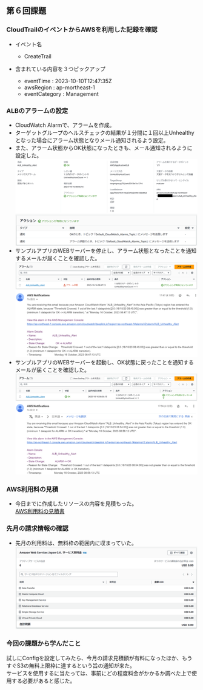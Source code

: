 ## 第６回課題 
###  CloudTrailのイベントからAWSを利用した記録を確認
- イベント名
    - CreateTrail

- 含まれている内容を３つピックアップ
    - eventTime : 2023-10-10T12:47:35Z
    - awsRegion : ap-mortheast-1
    - eventCategory : Management

### ALBのアラームの設定
- CloudWatch Alarmで、アラームを作成。
- ターゲットグループのヘルスチェックの結果が１分間に１回以上Unhealthyとなった場合にアラーム状態となりメール通知されるよう設定。
- また、アラーム状態からOK状態になったときも、メール通知されるように設定した。
![CloudWatch Alarm](/Image/lecture06/lecture06_1.png)  
![CloudWatch Alarm](/Image/lecture06/lecture06_2.png)
- サンプルアプリのWEBサーバーを停止し、アラーム状態となったことを通知するメールが届くことを確認した。  
![Alarm](/Image/lecture06/lecture06_3.png)  
![Alarm mail](/Image/lecture06/lecture06_4.png)
- サンプルアプリのWEBサーバーを起動し、OK状態に戻ったことを通知するメールが届くことを確認した。  
![OK](/Image/lecture06/lecture06_5.png)  
![OK mail](/Image/lecture06/lecture06_6.png)

### AWS利用料の見積
- 今日までに作成したリソースの内容を見積もった。  
[AWS利用料の見積書](https://calculator.aws/#/estimate?id=ab93dd726bb597fd7175d4272dc68e605b7d14a6)

### 先月の請求情報の確認
- 先月の利用料は、無料枠の範囲内に収まっていた。  
![先月の請求](/Image/lecture06/lecture06_7.png)

### 今回の課題から学んだこと
試しにConfigを設定してみたら、今月の請求見積額が有料になったほか、もうすぐS3の無料上限枠に達するという旨の通知が来た。  
サービスを使用するに当たっては、事前にどの程度料金がかかるか調べた上で使用する必要があると感じた。 
